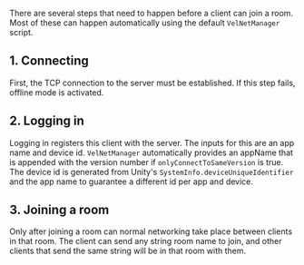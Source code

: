 There are several steps that need to happen before a client can join a room. Most of these can happen automatically using the default `VelNetManager` script.

## 1. Connecting
First, the TCP connection to the server must be established. If this step fails, offline mode is activated.

## 2. Logging in
Logging in registers this client with the server. The inputs for this are an app name and device id. `VelNetManager` automatically provides an appName that is appended with the version number if `onlyConnectToSameVersion` is true. The device id is generated from Unity's `SystemInfo.deviceUniqueIdentifier` and the app name to guarantee a different id per app and device.

## 3. Joining a room
Only after joining a room can normal networking take place between clients in that room. The client can send any string room name to join, and other clients that send the same string will be in that room with them.
